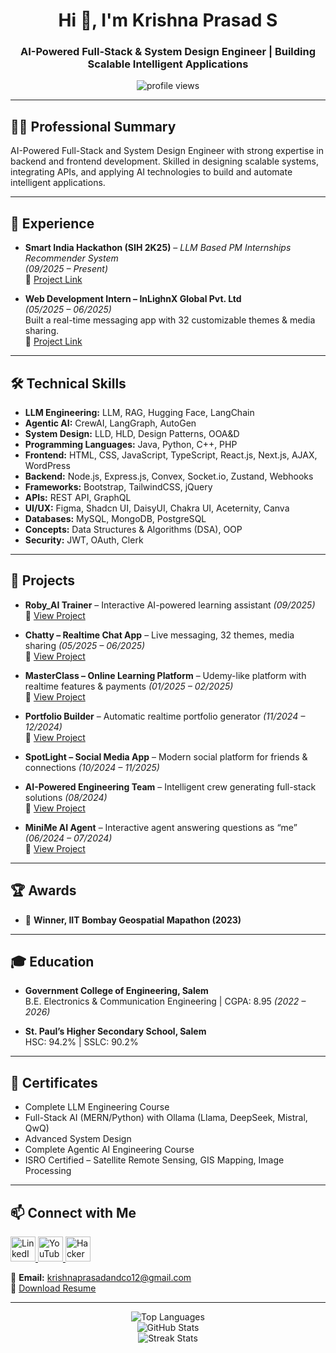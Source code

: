 <h1 align="center">Hi 👋, I'm Krishna Prasad S</h1>
<h3 align="center">AI-Powered Full-Stack & System Design Engineer | Building Scalable Intelligent Applications</h3>

<p align="center">
  <img src="https://komarev.com/ghpvc/?username=krishna-prasad-ceo&label=Profile%20views&color=0e75b6&style=flat" alt="profile views" />
</p>

---

## 🧑‍💼 Professional Summary
AI-Powered Full-Stack and System Design Engineer with strong expertise in backend and frontend development. Skilled in designing scalable systems, integrating APIs, and applying AI technologies to build and automate intelligent applications.

---

## 💼 Experience
- **Smart India Hackathon (SIH 2K25)** – *LLM Based PM Internships Recommender System*  
  *(09/2025 – Present)*  
  🔗 [Project Link](https://krishna-coc-sih-pm-internship-recommender.hf.space/)

- **Web Development Intern – InLighnX Global Pvt. Ltd**  
  *(05/2025 – 06/2025)*  
  Built a real-time messaging app with 32 customizable themes & media sharing.  
  🔗 [Project Link](https://intern-project-rprx.onrender.com/)

---

## 🛠️ Technical Skills
- **LLM Engineering:** LLM, RAG, Hugging Face, LangChain  
- **Agentic AI:** CrewAI, LangGraph, AutoGen  
- **System Design:** LLD, HLD, Design Patterns, OOA&D  
- **Programming Languages:** Java, Python, C++, PHP  
- **Frontend:** HTML, CSS, JavaScript, TypeScript, React.js, Next.js, AJAX, WordPress  
- **Backend:** Node.js, Express.js, Convex, Socket.io, Zustand, Webhooks  
- **Frameworks:** Bootstrap, TailwindCSS, jQuery  
- **APIs:** REST API, GraphQL  
- **UI/UX:** Figma, Shadcn UI, DaisyUI, Chakra UI, Aceternity, Canva  
- **Databases:** MySQL, MongoDB, PostgreSQL  
- **Concepts:** Data Structures & Algorithms (DSA), OOP  
- **Security:** JWT, OAuth, Clerk  

---

## 🚀 Projects
- **Roby_AI Trainer** – Interactive AI-powered learning assistant *(09/2025)*  
  🔗 [View Project](https://ai-trainer-flame.vercel.app/)  

- **Chatty – Realtime Chat App** – Live messaging, 32 themes, media sharing *(05/2025 – 06/2025)*  
  🔗 [View Project](https://intern-project-rprx.onrender.com/)  

- **MasterClass – Online Learning Platform** – Udemy-like platform with realtime features & payments *(01/2025 – 02/2025)*  
  🔗 [View Project](https://master-class-lgj9.vercel.app/)  

- **Portfolio Builder** – Automatic realtime portfolio generator *(11/2024 – 12/2024)*  
  🔗 [View Project](https://streak.infy.uk)  

- **SpotLight – Social Media App** – Modern social platform for friends & connections *(10/2024 – 11/2025)*  

- **AI-Powered Engineering Team** – Intelligent crew generating full-stack solutions *(08/2024)*  
  🔗 [View Project](https://github.com/krishna-Prasad-CEO/software_agent)  

- **MiniMe AI Agent** – Interactive agent answering questions as “me” *(06/2024 – 07/2024)*  
  🔗 [View Project](https://krishna-coc-career-conversation.hf.space/)  

---

## 🏆 Awards
- 🥇 **Winner, IIT Bombay Geospatial Mapathon (2023)**

---

## 🎓 Education
- **Government College of Engineering, Salem**  
  B.E. Electronics & Communication Engineering | CGPA: 8.95 *(2022 – 2026)*  

- **St. Paul’s Higher Secondary School, Salem**  
  HSC: 94.2% | SSLC: 90.2%  

---

## 📜 Certificates
- Complete LLM Engineering Course  
- Full-Stack AI (MERN/Python) with Ollama (Llama, DeepSeek, Mistral, QwQ)  
- Advanced System Design  
- Complete Agentic AI Engineering Course  
- ISRO Certified – Satellite Remote Sensing, GIS Mapping, Image Processing  

---

## 📫 Connect with Me
<p align="left">
<a href="https://www.linkedin.com/in/krishna-prasad-s-59133a280/" target="_blank">
  <img src="https://raw.githubusercontent.com/rahuldkjain/github-profile-readme-generator/master/src/images/icons/Social/linked-in-alt.svg" alt="LinkedIn" width="40" />
</a>
<a href="https://www.youtube.com/@22ec023krishnaprasad.s" target="_blank">
  <img src="https://raw.githubusercontent.com/rahuldkjain/github-profile-readme-generator/master/src/images/icons/Social/youtube.svg" alt="YouTube" width="40" />
</a>
<a href="https://www.hackerrank.com/profile/krishnaprasadan2" target="_blank">
  <img src="https://raw.githubusercontent.com/rahuldkjain/github-profile-readme-generator/master/src/images/icons/Social/hackerrank.svg" alt="HackerRank" width="40" />
</a>
</p>

📧 **Email:** krishnaprasadandco12@gmail.com  
📄 [Download Resume]([https://drive.google.com/file/d/1ji3kh1vYcZ-Ifiu4Icv_x1zrTFi1iPZa/view?usp=drivesdk](https://drive.google.com/file/d/1dbTnd5qfHRWpedQeVCHdzN86EUqioFco/view?usp=drivesdk))

---

<p align="center">
  <img src="https://github-readme-stats.vercel.app/api/top-langs?username=krishna-prasad-ceo&show_icons=true&locale=en&layout=compact" alt="Top Languages" />
  <br />
  <img src="https://github-readme-stats.vercel.app/api?username=krishna-prasad-ceo&show_icons=true&locale=en" alt="GitHub Stats" />
  <br />
  <img src="https://github-readme-streak-stats.herokuapp.com/?user=krishna-prasad-ceo&" alt="Streak Stats" />
</p>
